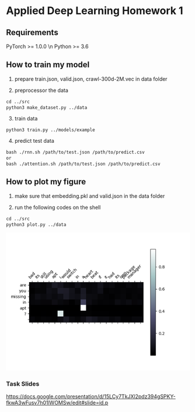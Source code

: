 # Applied Deep Learning Homework 1

## Requirements
PyTorch >= 1.0.0 \n
Python >= 3.6
## How to train my model

1. prepare train.json, valid.json, crawl-300d-2M.vec in data folder

2. preprocessor the data

```
cd ../src
python3 make_dataset.py ../data

```

3. train data
```
python3 train.py ../models/example

```

4. predict test data
```
bash ./rnn.sh /path/to/test.json /path/to/predict.csv
or 
bash ./attention.sh /path/to/test.json /path/to/predict.csv
```

## How to plot my figure
1. make sure that embedding.pkl and valid.json in the data folder

2. run the following codes on the shell
```
cd ../src
python3 plot.py ../data

```
![](https://github.com/leo3308/Applied-Deep-Learning/blob/master/rnn_with_attention/img/atten_visualize.png)

### Task Slides

https://docs.google.com/presentation/d/15LCy7TkJXl2pdz394gSPKY-fkwA3wFusv7h01lWOMSw/edit#slide=id.p
